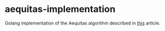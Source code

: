 # aequitas-implementation
Golang implementation of the Aequitas algorithm described in [this](https://dl.acm.org/doi/10.1145/3544216.3544271) article.
